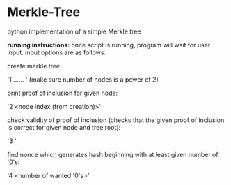# Merkle-Tree
python implementation of a simple Merkle tree

**running instructions:** once script is running, program will  wait for user input. input options are as follows:

create merkle tree:

'1 <node> <node> <node> ...... <node>' (make sure number of nodes is a power of 2)


print proof of inclusion for given node:

'2 <node index (from creation)>'


check validity of proof of inclusion (checks that the given proof of inclusion is correct for given node and tree root):

'3 <node to check> <root of tree> <proof of inclusion>'


find nonce which generates hash beginning with at least given number of '0's:

'4 <number of wanted '0's>'
